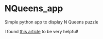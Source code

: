 # NQueens_app
Simple python app to display N Queens puzzle

I found [this article](https://realpython.com/python-gui-tkinter/#building-your-first-python-gui-application-with-tkinter) to be very helpful!
